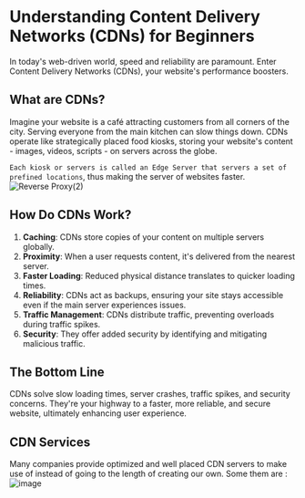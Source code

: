 #  Understanding Content Delivery Networks (CDNs) for Beginners

In today's web-driven world, speed and reliability are paramount. Enter Content Delivery Networks (CDNs), your website's performance boosters.

## What are CDNs?

Imagine your website is a café attracting customers from all corners of the city. 
Serving everyone from the main kitchen can slow things down. 
CDNs operate like strategically placed food kiosks, storing your website's content - images, videos, scripts - on servers across the globe.

`Each kiosk or servers is called an Edge Server that servers a set of prefined locations`, thus making the server of websites faster.
![Reverse Proxy(2)](https://github.com/thevinitgupta/100-Days-of-Learning/assets/65801700/19c64cb4-bc68-477b-9971-041bc4adefbe)

## How Do CDNs Work?

1. **Caching**: CDNs store copies of your content on multiple servers globally.
2. **Proximity**: When a user requests content, it's delivered from the nearest server.
3. **Faster Loading**: Reduced physical distance translates to quicker loading times.
4. **Reliability**: CDNs act as backups, ensuring your site stays accessible even if the main server experiences issues.
5. **Traffic Management**: CDNs distribute traffic, preventing overloads during traffic spikes.
6. **Security**: They offer added security by identifying and mitigating malicious traffic.

## The Bottom Line

CDNs solve slow loading times, server crashes, traffic spikes, and security concerns. 
They're your highway to a faster, more reliable, and secure website, ultimately enhancing user experience.

## CDN Services 
Many companies provide optimized and well placed CDN servers to make use of instead of going to the length of creating our own.
Some them are : 
![image](https://github.com/thevinitgupta/100-Days-of-Learning/assets/65801700/a1e279cf-581d-4d62-80bb-5b252bb7869d)
